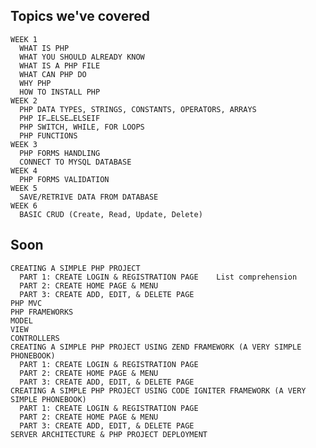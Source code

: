 ## Topics we've covered

    WEEK 1
      WHAT IS PHP
      WHAT YOU SHOULD ALREADY KNOW
      WHAT IS A PHP FILE
      WHAT CAN PHP DO
      WHY PHP
      HOW TO INSTALL PHP
    WEEK 2      
      PHP DATA TYPES, STRINGS, CONSTANTS, OPERATORS, ARRAYS
      PHP IF…ELSE…ELSEIF
      PHP SWITCH, WHILE, FOR LOOPS
      PHP FUNCTIONS
    WEEK 3
      PHP FORMS HANDLING
      CONNECT TO MYSQL DATABASE
    WEEK 4
      PHP FORMS VALIDATION
    WEEK 5
      SAVE/RETRIVE DATA FROM DATABASE
    WEEK 6
      BASIC CRUD (Create, Read, Update, Delete)
      
 ## Soon

    CREATING A SIMPLE PHP PROJECT
      PART 1: CREATE LOGIN & REGISTRATION PAGE    List comprehension
      PART 2: CREATE HOME PAGE & MENU
      PART 3: CREATE ADD, EDIT, & DELETE PAGE
    PHP MVC
    PHP FRAMEWORKS
    MODEL
    VIEW
    CONTROLLERS
    CREATING A SIMPLE PHP PROJECT USING ZEND FRAMEWORK (A VERY SIMPLE PHONEBOOK)
      PART 1: CREATE LOGIN & REGISTRATION PAGE
      PART 2: CREATE HOME PAGE & MENU 
      PART 3: CREATE ADD, EDIT, & DELETE PAGE
    CREATING A SIMPLE PHP PROJECT USING CODE IGNITER FRAMEWORK (A VERY SIMPLE PHONEBOOK)
      PART 1: CREATE LOGIN & REGISTRATION PAGE
      PART 2: CREATE HOME PAGE & MENU 
      PART 3: CREATE ADD, EDIT, & DELETE PAGE
    SERVER ARCHITECTURE & PHP PROJECT DEPLOYMENT
